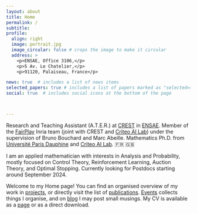 ```yaml
---
layout: about
title: Home
permalink: /
subtitle: 
profile:
  align: right
  image: portrait.jpg
  image_circular: false # crops the image to make it circular
  address: >
    <p>ENSAE, Office 3106,</p>
    <p>5 Av. Le Chatelier,</p>
    <p>91120, Palaiseau, France</p>

news: true  # includes a list of news items
selected_papers: true # includes a list of papers marked as "selected={true}"
social: true  # includes social icons at the bottom of the page



---
```

Research and Teaching Assistant (A.T.E.R.) at <a href='https://www.ensae.fr/recherche/centre-de-recherche-en-economie-et-statistique-crest'>CREST</a> in <a href='https://www.ensae.fr/'>ENSAE</a>. Member of the <a href='https://www.inria.fr/fr/fairplay'>FairPlay</a> Inria team (joint with CREST and <a href='https://ailab.criteo.com/'>Criteo AI Lab</a>) under the supervision of Bruno Bouchard and Marc Abeille.
 Mathematics Ph.D. from <a href='https://www.ceremade.dauphine.fr/en'>Université Paris Dauphine</a> and <a href='https://ailab.criteo.com/'>Criteo AI Lab</a>. :fr: :uk: 

I am an applied mathematician with interests in Analysis and Probability, mostly focused on Control Theory, Reinforcement Learning, Auction Theory, and Optimal Stopping. Currently looking for Postdocs starting around September 2024.

Welcome to my Home page! You can find an organised overview of my work in [projects](/projects), or directly visit the list of [publications](/publications). [Events](/events) collects things I organise, and on [blog](/blog) I may post small musings. My CV is available as a [page](/cv) or as a direct download.
